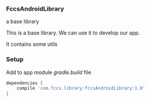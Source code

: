 ### FccsAndroidLibrary
a base library

This is a base library. We can use it to develop our app.

It contains some utils

### Setup

Add to app module *gradle.build* file
```gradle
dependencies {
    compile 'com.fccs.library:fccsAndroidLibrary:1.0'
}
```

